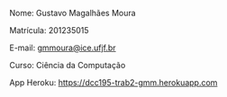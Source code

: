 Nome: Gustavo Magalhães Moura

Matrícula: 201235015

E-mail: gmmoura@ice.ufjf.br

Curso: Ciência da Computação

App Heroku: https://dcc195-trab2-gmm.herokuapp.com
